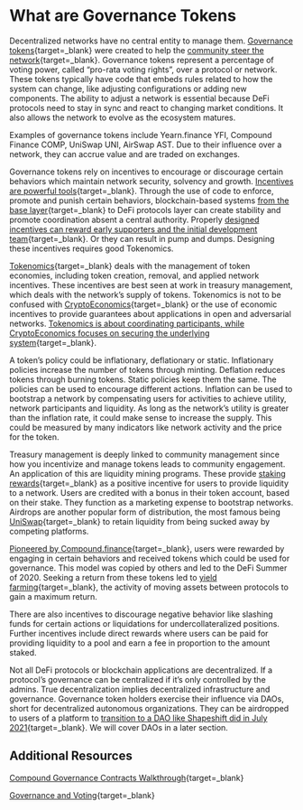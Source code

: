 # What are Governance Tokens

Decentralized networks have no central entity to manage them. [Governance tokens](https://coinmarketcap.com/alexandria/glossary/governance-token){target=\_blank} were created to help the [community steer the network](https://ricburton.substack.com/p/community-capitalism){target=\_blank}. Governance tokens represent a percentage of voting power, called “pro-rata voting rights”, over a protocol or network. These tokens typically have code that embeds rules related to how the system can change, like adjusting configurations or adding new components. The ability to adjust a network is essential because DeFi protocols need to stay in sync and react to changing market conditions. It also allows the network to evolve as the ecosystem matures.

Examples of governance tokens include Yearn.finance YFI, Compound Finance COMP, UniSwap UNI, AirSwap AST. Due to their influence over a network, they can accrue value and are traded on exchanges.

Governance tokens rely on incentives to encourage or discourage certain behaviors which maintain network security, solvency and growth. [Incentives are powerful tools](https://fs.blog/2016/03/distorting-power-of-incentives/){target=\_blank}. Through the use of code to enforce, promote and punish certain behaviors, blockchain-based systems [from the base layer](https://www.youtube.com/watch?v=GQR1xjQn5Pg){target=\_blank} to DeFi protocols layer can create stability and promote coordination absent a central authority. Properly [designed incentives can reward early supporters and the initial development team](https://ricburton.substack.com/p/the-liquidity-liability){target=\_blank}. Or they can result in pump and dumps. Designing these incentives requires good Tokenomics.

[Tokenomics](https://decrypt.co/resources/tokenomics){target=\_blank} deals with the management of token economies, including token creation, removal, and applied network incentives. These incentives are best seen at work in treasury management, which deals with the network’s supply of tokens. Tokenomics is not to be confused with [CryptoEconomics](https://www.youtube.com/watch?v=GQR1xjQn5Pg){target=\_blank} or the use of economic incentives to provide guarantees about applications in open and adversarial networks. [Tokenomics is about coordinating participants, while CryptoEconomics focuses on securing the underlying system](https://www.youtube.com/watch?v=P_nJP_GWWdo){target=\_blank}.

A token’s policy could be inflationary, deflationary or static. Inflationary policies increase the number of tokens through minting. Deflation reduces tokens through burning tokens. Static policies keep them the same. The policies can be used to encourage different actions. Inflation can be used to bootstrap a network by compensating users for activities to achieve utility, network participants and liquidity. As long as the network’s utility is greater than the inflation rate, it could make sense to increase the supply. This could be measured by many indicators like network activity and the price for the token.

Treasury management is deeply linked to community management since how you incentivize and manage tokens leads to community engagement. An application of this are liquidity mining programs. These provide [staking rewards](https://academy.binance.com/en/articles/what-is-staking){target=\_blank} as a positive incentive for users to provide liquidity to a network. Users are credited with a bonus in their token account, based on their stake. They function as a marketing expense to bootstrap networks. Airdrops are another popular form of distribution, the most famous being [UniSwap](https://www.coindesk.com/uniswap-dharma-retroactive-uni-airdrop-defi-governance){target=\_blank} to retain liquidity from being sucked away by competing platforms.

[Pioneered by Compound.finance](https://finematics.com/history-of-defi-explained/){target=\_blank}, users were rewarded by engaging in certain behaviors and received tokens which could be used for governance. This model was copied by others and led to the DeFi Summer of 2020. Seeking a return from these tokens led to [yield farming](https://thedefiant.io/what-is-yield-farming-and-liquidity-providing/){target=\_blank}, the activity of moving assets between protocols to gain a maximum return.

There are also incentives to discourage negative behavior like slashing funds for certain actions or liquidations for undercollateralized positions. Further incentives include direct rewards where users can be paid for providing liquidity to a pool and earn a fee in proportion to the amount staked.

Not all DeFi protocols or blockchain applications are decentralized. If a protocol’s governance can be centralized if it’s only controlled by the admins. True decentralization implies decentralized infrastructure and governance. Governance token holders exercise their influence via DAOs, short for decentralized autonomous organizations. They can be airdropped to users of a platform to [transition to a DAO like Shapeshift did in July 2021](https://shapeshift.com/shapeshift-decentralize-airdrop){target=\_blank}. We will cover DAOs in a later section.

## Additional Resources

[Compound Governance Contracts Walkthrough](https://medium.com/compound-finance/building-a-governance-interface-474fc271588c){target=\_blank}

[Governance and Voting](https://vitalik.ca/general/2021/08/16/voting3.html){target=\_blank}

